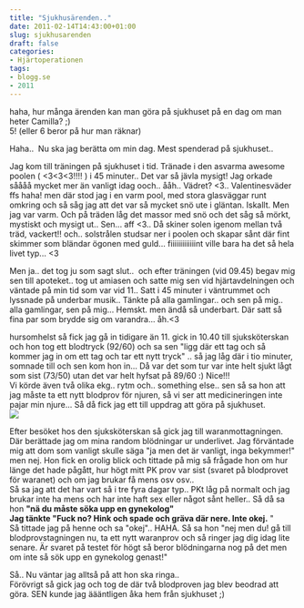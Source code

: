 ```yaml
---
title: "Sjukhusärenden.."
date: 2011-02-14T14:43:00+01:00
slug: sjukhusarenden
draft: false
categories:
- Hjärtoperationen
tags:
- blogg.se
- 2011
---
```

haha, hur många ärenden kan man göra på sjukhuset på en dag om man heter Camilla? ;)  
5! (eller 6 beror på hur man räknar)  
  
Haha..  Nu ska jag berätta om min dag. Mest spenderad på sjukhuset..  
  
Jag kom till träningen på sjukhuset i tid. Tränade i den asvarma awesome poolen ( <3<3<3!!!! ) i 45 minuter.. Det var så jävla mysigt! Jag orkade såååå mycket mer än vanligt idag ooch.. ååh.. Vädret? <3.. Valentinesväder ffs haha! men där stod jag i en varm pool, med stora glasväggar runt omkring och så såg jag att det var så mycket snö ute i gläntan. Iskallt. Men jag var varm. Och på träden låg det massor med snö och det såg så mörkt, mystiskt och mysigt ut.. Sen... aff <3.. Då skiner solen igenom mellan två träd, vackert!! och.. solstrålen studsar ner i poolen och skapar sånt där fint skimmer som bländar ögonen med guld... fiiiiiiiiiiiiint ville bara ha det så hela livet typ... <3  
  
  
Men ja.. det tog ju som sagt slut..  och efter träningen (vid 09.45) begav mig sen till apoteket.. tog ut amiasen och satte mig sen vid hjärtavdelningen och väntade på min tid som var vid 11.. Satt i 45 minuter i väntrummet och lyssnade på underbar musik.. Tänkte på alla gamlingar.. och sen på mig.. alla gamlingar, sen på mig... Hemskt. men ändå så underbart. Där satt så fina par som brydde sig om varandra... åh.<3  
  
hursomhelst så fick jag gå in tidigare än 11. gick in 10.40 till sjuksköterskan och hon tog ett blodtryck (92/60) och sa sen "ligg där ett tag och så kommer jag in om ett tag och tar ett nytt tryck" .. så jag låg där i tio minuter, somnade till och sen kom hon in... Då var det som tur var inte helt sjukt lågt som sist (73/50) utan det var helt hyfsat på 89/60 :) Nice!!!  
Vi körde även två olika ekg.. rytm och.. something else.. sen så sa hon att jag måste ta ett nytt blodprov för njuren, så vi ser att medicineringen inte pajar min njure... Så då fick jag ett till uppdrag att göra på sjukhuset.  
![](/assets/images/blogg.se/do-not-want_132532028.gif)  
  
Efter besöket hos den sjuksköterskan så gick jag till waranmottagningen. Där berättade jag om mina random blödningar ur underlivet. Jag förväntade mig att dom som vanligt skulle säga "ja men det är vanligt, inga bekymmer!" men nej. Hon fick en orolig blick och tittade på mig så frågade hon om hur länge det hade pågått, hur högt mitt PK prov var sist (svaret på blodprovet för waranet) och om jag brukar få mens osv osv..  
Så sa jag att det har vart så i tre fyra dagar typ.. PKt låg på normalt och jag brukar inte ha mens och har inte haft sex eller något sånt heller.. Så då sa hon **"nä du måste söka upp en gynekolog"  
Jag tänkte "Fuck no? Hink och spade och gräva där nere. Inte okej.** "  
Så tittade jag på henne och sa "okej".. HAHA. Så sa hon "nej men du! gå till blodprovstagningen nu, ta ett nytt waranprov och så ringer jag dig idag lite senare. Är svaret på testet för högt så beror blödningarna nog på det men om inte så sök upp en gynekolog genast!"  
  
Så.. Nu väntar jag alltså på att hon ska ringa..  
Förövrigt så gick jag och tog de där två blodproven jag blev beodrad att göra. SEN kunde jag äääntligen åka hem från sjukhuset ;)